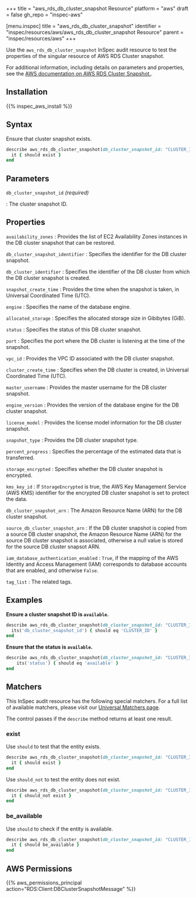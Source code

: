 +++
title = "aws_rds_db_cluster_snapshot Resource"
platform = "aws"
draft = false
gh_repo = "inspec-aws"

[menu.inspec]
title = "aws_rds_db_cluster_snapshot"
identifier = "inspec/resources/aws/aws_rds_db_cluster_snapshot Resource"
parent = "inspec/resources/aws"
+++

Use the `aws_rds_db_cluster_snapshot` InSpec audit resource to test the properties of the singular resource of AWS RDS Cluster snapshot.

For additional information, including details on parameters and properties, see the [AWS documentation on AWS RDS Cluster Snapshot.](https://docs.aws.amazon.com/AWSCloudFormation/latest/UserGuide/AWS_RDS.html).

## Installation

{{% inspec_aws_install %}}

## Syntax

Ensure that cluster snapshot exists.

```ruby
describe aws_rds_db_cluster_snapshot(db_cluster_snapshot_id: "CLUSTER_ID") do
  it { should exist }
end
```

## Parameters

`db_cluster_snapshot_id` _(required)_

: The cluster snapshot ID.

## Properties

`availability_zones`
: Provides the list of EC2 Availability Zones instances in the DB cluster snapshot that can be restored.

`db_cluster_snapshot_identifier`
: Specifies the identifier for the DB cluster snapshot.

`db_cluster_identifier`
: Specifies the identifier of the DB cluster from which the DB cluster snapshot is created.

`snapshot_create_time`
: Provides the time when the snapshot is taken, in Universal Coordinated Time (UTC).

`engine`
: Specifies the name of the database engine.

`allocated_storage`
: Specifies the allocated storage size in Gibibytes (GiB).

`status`
: Specifies the status of this DB cluster snapshot.

`port`
: Specifies the port where the DB cluster is listening at the time of the snapshot.

`vpc_id`
: Provides the VPC ID associated with the DB cluster snapshot.

`cluster_create_time`
: Specifies when the DB cluster is created, in Universal Coordinated Time (UTC).

`master_username`
: Provides the master username for the DB cluster snapshot.

`engine_version`
: Provides the version of the database engine for the DB cluster snapshot.

`license_model`
: Provides the license model information for the DB cluster snapshot.

`snapshot_type`
: Provides the DB cluster snapshot type.

`percent_progress`
: Specifies the percentage of the estimated data that is transferred.

`storage_encrypted`
: Specifies whether the DB cluster snapshot is encrypted.

`kms_key_id`
: If `StorageEncrypted` is true, the AWS Key Management Service (AWS KMS) identifier for the encrypted DB cluster snapshot is set to protect the data.

`db_cluster_snapshot_arn`
: The Amazon Resource Name (ARN) for the DB cluster snapshot.

`source_db_cluster_snapshot_arn`
: If the DB cluster snapshot is copied from a source DB cluster snapshot, the Amazon Resource Name (ARN) for the source DB cluster snapshot is associated, otherwise a null value is stored for the source DB cluster snapsot ARN.

`iam_database_authentication_enabled`
: `True`, if the mapping of the AWS Identity and Access Management (IAM) corresponds to database accounts that are enabled, and otherwise `False`.

`tag_list`
: The related tags.

## Examples

**Ensure a cluster snapshot ID is `available`.**

```ruby
describe aws_rds_db_cluster_snapshot(db_cluster_snapshot_id: "CLUSTER_ID") do
  its('db_cluster_snapshot_id') { should eq 'CLUSTER_ID' }
end
```

**Ensure that the status is `available`.**

```ruby
describe aws_rds_db_cluster_snapshot(db_cluster_snapshot_id: "CLUSTER_ID") do
    its('status') { should eq 'available' }
end
```

## Matchers

This InSpec audit resource has the following special matchers. For a full list of available matchers, please visit our [Universal Matchers page](https://www.inspec.io/docs/reference/matchers/).

The control passes if the `describe` method returns at least one result.

### exist

Use `should` to test that the entity exists.

```ruby
describe aws_rds_db_cluster_snapshot(db_cluster_snapshot_id: "CLUSTER_ID") do
  it { should exist }
end
```

Use `should_not` to test the entity does not exist.

```ruby
describe aws_rds_db_cluster_snapshot(db_cluster_snapshot_id: "CLUSTER_ID") do
  it { should_not exist }
end
```

### be_available

Use `should` to check if the entity is available.

```ruby
describe aws_rds_db_cluster_snapshot(db_cluster_snapshot_id: "CLUSTER_ID") do
  it { should be_available }
end
```

## AWS Permissions

{{% aws_permissions_principal action="RDS:Client:DBClusterSnapshotMessage" %}}
